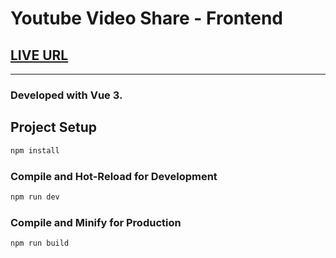 # Youtube Video Share - Frontend



## [LIVE URL](http://ytvideshare-frontend-1234.s3-website.us-east-2.amazonaws.com/)


---

### Developed with Vue 3.

## Project Setup

```sh
npm install
```

### Compile and Hot-Reload for Development

```sh
npm run dev
```

### Compile and Minify for Production

```sh
npm run build
```
